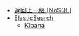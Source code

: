- [返回上一级 [NoSQL]](笔记图片/SQL/NoSQL/)
- [ElasticSearch](笔记图片/SQL/NoSQL/ElasticSearch/)
  - [Kibana](笔记图片/SQL/NoSQL/ElasticSearch/Kibana/)
